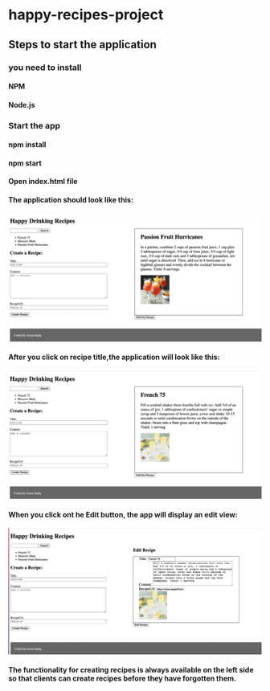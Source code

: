 # happy-recipes-project

## Steps to start the application

### you need to install

#### NPM

#### Node.js

### Start the app

#### npm install

#### npm start

#### Open index.html file

#### The application should look like this:

![starting screen](./home-screen-screenshot-2.png)

#### After you click on recipe title,the application will look like this:

![View screen](./view-recipe-screenshot.png)

#### When you click ont he Edit button, the app will display an edit view:

![View screen](./edit-recipe-screenshot.png)

#### The functionality for creating recipes is always available on the left side so that clients can create recipes before they have forgotten them.
